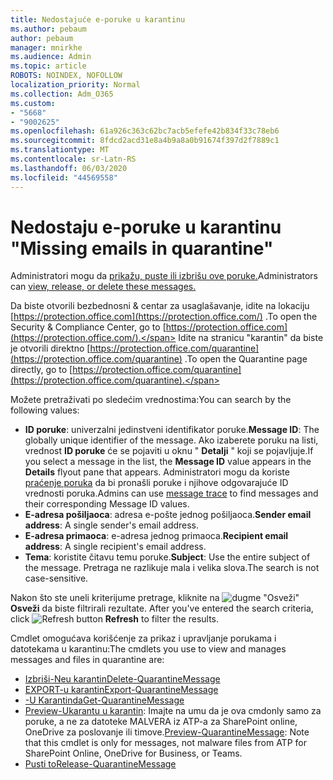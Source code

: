 ```yaml
---
title: Nedostajuće e-poruke u karantinu
ms.author: pebaum
author: pebaum
manager: mnirkhe
ms.audience: Admin
ms.topic: article
ROBOTS: NOINDEX, NOFOLLOW
localization_priority: Normal
ms.collection: Adm_O365
ms.custom:
- "5668"
- "9002625"
ms.openlocfilehash: 61a926c363c62bc7acb5efefe42b834f33c78eb6
ms.sourcegitcommit: 8fdcd2acd31e8a4b9a8a0b91674f397d2f7889c1
ms.translationtype: MT
ms.contentlocale: sr-Latn-RS
ms.lasthandoff: 06/03/2020
ms.locfileid: "44569558"
---
```

# <a name="missing-emails-in-quarantine"></a><span data-ttu-id="76852-102">Nedostaju e-poruke u karantinu "</span><span class="sxs-lookup"><span data-stu-id="76852-102">Missing emails in quarantine"</span></span>

<span data-ttu-id="76852-103">Administratori mogu da [prikažu, puste ili izbrišu ove poruke.](https://docs.microsoft.com/microsoft-365/security/office-365-security/manage-quarantined-messages-and-files?view=o365-worldwide)</span><span class="sxs-lookup"><span data-stu-id="76852-103">Administrators can [view, release, or delete these messages.](https://docs.microsoft.com/microsoft-365/security/office-365-security/manage-quarantined-messages-and-files?view=o365-worldwide)</span></span>

<span data-ttu-id="76852-104">Da biste otvorili bezbednosni & centar za usaglašavanje, idite na lokaciju [https://protection.office.com](https://protection.office.com/) .</span><span class="sxs-lookup"><span data-stu-id="76852-104">To open the Security & Compliance Center, go to [https://protection.office.com](https://protection.office.com/).</span></span> <span data-ttu-id="76852-105">Idite na stranicu "karantin" da biste je otvorili direktno [https://protection.office.com/quarantine](https://protection.office.com/quarantine) .</span><span class="sxs-lookup"><span data-stu-id="76852-105">To open the Quarantine page directly, go to [https://protection.office.com/quarantine](https://protection.office.com/quarantine).</span></span>  

<span data-ttu-id="76852-106">Možete pretraživati po sledećim vrednostima:</span><span class="sxs-lookup"><span data-stu-id="76852-106">You can search by the following values:</span></span>  

- <span data-ttu-id="76852-107">**ID poruke**: univerzalni jedinstveni identifikator poruke.</span><span class="sxs-lookup"><span data-stu-id="76852-107">**Message ID**: The globally unique identifier of the message.</span></span> <span data-ttu-id="76852-108">Ako izaberete poruku na listi, vrednost **ID poruke** će se pojaviti u oknu " **Detalji** " koji se pojavljuje.</span><span class="sxs-lookup"><span data-stu-id="76852-108">If you select a message in the list, the  **Message ID**  value appears in the  **Details**  flyout pane that appears.</span></span> <span data-ttu-id="76852-109">Administratori mogu da koriste [praćenje poruka](https://docs.microsoft.com/microsoft-365/security/office-365-security/message-trace-scc?view=o365-worldwide) da bi pronašli poruke i njihove odgovarajuće ID vrednosti poruka.</span><span class="sxs-lookup"><span data-stu-id="76852-109">Admins can use [message trace](https://docs.microsoft.com/microsoft-365/security/office-365-security/message-trace-scc?view=o365-worldwide) to find messages and their corresponding Message ID values.</span></span>
- <span data-ttu-id="76852-110">**E-adresa pošiljaoca**: adresa e-pošte jednog pošiljaoca.</span><span class="sxs-lookup"><span data-stu-id="76852-110">**Sender email address**: A single sender's email address.</span></span>
- <span data-ttu-id="76852-111">**E-adresa primaoca**: e-adresa jednog primaoca.</span><span class="sxs-lookup"><span data-stu-id="76852-111">**Recipient email address**: A single recipient's email address.</span></span>
- <span data-ttu-id="76852-112">**Tema**: koristite čitavu temu poruke.</span><span class="sxs-lookup"><span data-stu-id="76852-112">**Subject**: Use the entire subject of the message.</span></span> <span data-ttu-id="76852-113">Pretraga ne razlikuje mala i velika slova.</span><span class="sxs-lookup"><span data-stu-id="76852-113">The search is not case-sensitive.</span></span>

<span data-ttu-id="76852-114">Nakon što ste uneli kriterijume pretrage, kliknite na ![ dugme "Osveži" ](https://docs.microsoft.com/microsoft-365/media/scc-quarantine-refresh.png?view=o365-worldwide) **Osveži** da biste filtrirali rezultate.  </span><span class="sxs-lookup"><span data-stu-id="76852-114">After you've entered the search criteria, click  ![Refresh button](https://docs.microsoft.com/microsoft-365/media/scc-quarantine-refresh.png?view=o365-worldwide)  **Refresh**  to filter the results.</span></span>

<span data-ttu-id="76852-115">Cmdlet omogućava korišćenje za prikaz i upravljanje porukama i datotekama u karantinu:</span><span class="sxs-lookup"><span data-stu-id="76852-115">The cmdlets you use to view and manages messages and files in quarantine are:</span></span>
- [<span data-ttu-id="76852-116">Izbriši-Neu karantin</span><span class="sxs-lookup"><span data-stu-id="76852-116">Delete-QuarantineMessage</span></span>](https://docs.microsoft.com/powershell/module/exchange/delete-quarantinemessage)
- [<span data-ttu-id="76852-117">EXPORT-u karantin</span><span class="sxs-lookup"><span data-stu-id="76852-117">Export-QuarantineMessage</span></span>](https://docs.microsoft.com/powershell/module/exchange/export-quarantinemessage)
- [<span data-ttu-id="76852-118">-U Karantinda</span><span class="sxs-lookup"><span data-stu-id="76852-118">Get-QuarantineMessage</span></span>](https://docs.microsoft.com/powershell/module/exchange/get-quarantinemessage)
- <span data-ttu-id="76852-119">[Preview-Ukarantu u karantin](https://docs.microsoft.com/powershell/module/exchange/preview-quarantinemessage): Imajte na umu da je ova cmdonly samo za poruke, a ne za datoteke MALVERA iz ATP-a za SharePoint online, OneDrive za poslovanje ili timove.</span><span class="sxs-lookup"><span data-stu-id="76852-119">[Preview-QuarantineMessage](https://docs.microsoft.com/powershell/module/exchange/preview-quarantinemessage): Note that this cmdlet is only for messages, not malware files from ATP for SharePoint Online, OneDrive for Business, or Teams.</span></span>
- [<span data-ttu-id="76852-120">Pusti to</span><span class="sxs-lookup"><span data-stu-id="76852-120">Release-QuarantineMessage</span></span>](https://docs.microsoft.com/powershell/module/exchange/release-quarantinemessage)